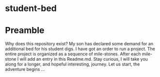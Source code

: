 # student-bed

# Preamble

Why does this repository exist? My son has declared some demand for an additional bed for his student digs. I have got an order to run a project. The entire project is organized as a sequence of mile-stones. After each mile-stone I will add an entry in this Readme.md. Stay curious, I will take you along for a longer, and hopeful interesting, journey. Let us start, the adventure begins ...

